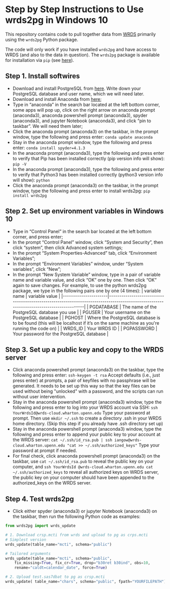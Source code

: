 Step by Step Instructions to Use wrds2pg in Windows 10
=========

This repository contains code to pull together data from [WRDS](https://wrds-web.wharton.upenn.edu/wrds/) primarily using the `wrds2pg` Python package.

The code will only work if you have installed `wrds2pg` and have access to WRDS (and also to the data in question). The `wrds2pg` package is available for installation via `pip` (see [here](https://pypi.org/project/wrds2pg)). 

## Step 1. Install softwires

-	Download and install PostgreSQL from [here](https://www.postgresql.org/download/windows/). Write down your PostgreSQL database and user name, which we will need later.
-	Download and install Anaconda from [here](https://www.anaconda.com/products/individual);
-	Type in “anaconda” in the search bar located at the left bottom corner, some apps will pop up, click on the right arrow on anaconda prompt (anaconda3), anaconda powershell prompt (anaconda3), spyder (anaconda3), and jupyter Notebook (anaconda3), and click “pin to taskbar”. We will need them later;
-	Click the anaconda prompt (anaconda3) on the taskbar, in the prompt window, type the following and press enter:  `conda update anaconda`
-	Stay in the anaconda prompt window, type the following and press enter: `conda install spyder=4.1.3`
-	In the anaconda prompt (anaconda3), type the following and press enter to verify that Pip has been installed correctly (pip version info will show): `pip -V`
-	In the anaconda prompt (anaconda3), type the following and press enter to verify that Python3 has been installed correctly (python3 version info will show): `python`
-	Click the anaconda prompt (anaconda3) on the taskbar, in the prompt window, type the following and press enter to install wrds2pg:  `pip install wrds2pg`

## Step 2. Set up environment variables in Windows 10

-	Type in “Control Panel” in the search bar located at the left bottom corner, and press enter;
-	In the prompt “Control Panel” window, click “System and Security”, then click “system”, then click Advanced system settings;
-	In the prompt “System Properties-Advanced” tab, click “Environment Variables”;
-	In the prompt “Environment Variables” window, under “System variables”, click “New”;
-	In the prompt “New System Variable” window, type in a pair of variable name and variable value, and click “OK” one by one. Then click “OK” again to save changes. For example, to use the python wrds2pg package, we type in the following pairs one by one (4 times):
|     variable name    |     variable value                                                                                                                     |
|----------------------|----------------------------------------------------------------------------------------------------------------------------------------|
|     PGDATABASE       |     The name of the PostgreSQL database you use                                                                                        |
|     PGUSER           |     Your username on the PostgreSQL database                                                                                           |
|     PGHOST           |     Where the PostgreSQL database is to be found (this will be localhost if it’s on the same machine as you're running the code on)    |
|     WRDS_ID          |     Your WRDS ID                                                                                                                       |
|     PGPASSWORD       |     Your password for the PostgreSQL database                                                                                          |

## Step 3. Set up a public key and copy to the WRDS server

- Click anaconda powershell prompt (anaconda3) on the taskbar, type the following and press enter: `ssh-keygen -t rsa`    Accept defaults (i.e., just press enter) at prompts, a pair of keyfiles with no passphrase will be generated. It needs to be set up this way so that the key files can be used without being "unlocked" with a password, and the scripts can run without user intervention.
- Stay in the anaconda powershell prompt (anaconda3) window, type the following and press enter to log into your WRDS account via SSH: `ssh YourWrdsId@wrds-cloud.wharton.upenn.edu`  Type your password at prompt. Then use `mkdir ~/.ssh` to create a directory .ssh in your WRDS home directory. (Skip this step if you already have .ssh directory set up)
- Stay in the anaconda powershell prompt (anaconda3) window, type the following and press enter to append your public key to your account at the WRDS server: `cat ~/.ssh/id_rsa.pub | ssh iangow@wrds-cloud.wharton.upenn.edu "cat >> ~/.ssh/authorized_keys"` Type your password at prompt if needed.
- For final check, click anaconda powershell prompt (anaconda3) on the taskbar, use `cat ~/.ssh/id_rsa.pub` to reveal the public key on your computer, and `ssh YourWrdsId @wrds-cloud.wharton.upenn.edu cat ~/.ssh/authorized_keys` to reveal all authorized keys on WRDS server, the public key on your computer should have been appended to the authorized_keys on the WRDS server.

## Step 4. Test wrds2pg

- Click either spyder (anaconda3) or jupyter Notebook (anaconda3) on the taskbar, then run the following Python code as examples:

```py
from wrds2pg import wrds_update

# 1. Download crsp.mcti from wrds and upload to pg as crps.mcti
# Simplest version
wrds_update(table_name="mcti", schema="public")

# Tailored arguments 
wrds_update(table_name="mcti", schema="public", 
	fix_missing=True, fix_cr=True, drop="b30ret b30ind", obs=10, 
	rename="caldt=calendar_date", force=True)

# 2. Upload test.sas7dbat to pg as crsp.mcti
wrds_update( table_name="chars", schema="public", fpath="YOURFILEPATH")
```

